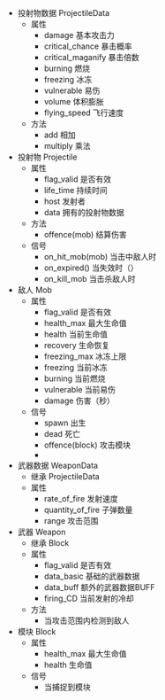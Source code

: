 
+ 投射物数据 ProjectileData
	+ 属性
		+ damage 基本攻击力
		+ critical_chance 暴击概率
		+ critical_maganify 暴击倍数
		+ burning 燃烧
		+ freezing 冰冻
		+ vulnerable 易伤 
		+ volume 体积膨胀
		+ flying_speed 飞行速度
	+ 方法
		+ add 相加
		+ multiply 乘法
+ 投射物 Projectile
	+ 属性
		+ flag_valid 是否有效
		+ life_time 持续时间
		+ host 发射者
		+ data 拥有的投射物数据
	+ 方法
		+ offence(mob) 结算伤害 
	+ 信号
		+ on_hit_mob(mob) 当击中敌人时
		+ on_expired() 当失效时（）
		+ on_kill_mob 当击杀敌人时
+ 敌人 Mob
	+ 属性
		+ flag_valid 是否有效
		+ health_max 最大生命值
		+ health 当前生命值
		+ recovery 生命恢复
		+ freezing_max 冰冻上限
		+ freezing 当前冰冻
		+ burning 当前燃烧
		+ vulnerable 当前易伤
		+ damage 伤害（秒）
	+ 信号
		+ spawn 出生
		+ dead 死亡
		+ offence(block) 攻击模块
		+ 
+ 武器数据 WeaponData
	+ 继承 ProjectileData
	+ 属性 
		+ rate_of_fire 发射速度
		+ quantity_of_fire 子弹数量
		+ range 攻击范围
+ 武器 Weapon
	+ 继承 Block
	+ 属性
		+ flag_valid 是否有效 
		+ data_basic 基础的武器数据
		+ data_buff 额外的武器数据BUFF
		+ firing_CD 当前发射的冷却
	+ 方法
		+ 当攻击范围内检测到敌人
+ 模块 Block
	+ 属性
		+ health_max 最大生命值
		+ health 生命值
	+ 信号
		+ 当捕捉到模块
		